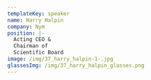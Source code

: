 ```yaml
---
templateKey: speaker
name: Harry Halpin
company: Nym
position: |-
  Acting CEO &  
  Chairman of  
  Scientific Board
image: /img/37_harry_halpin-1-.jpg
glassesImg: /img/37_harry_halpin_glasses.png
---
```


